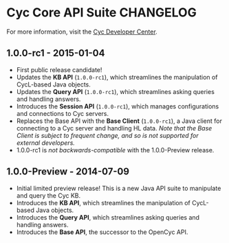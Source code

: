 Cyc Core API Suite CHANGELOG
============================

For more information, visit the [Cyc Developer Center](http://dev.cyc.com/).

1.0.0-rc1 - 2015-01-04
----------------------
* First public release candidate!
* Updates the **KB API** (`1.0.0-rc1`), which streamlines the manipulation of 
  CycL-based Java objects.
* Updates the **Query API** (`1.0.0-rc1`), which streamlines asking queries and
  handling answers.
* Introduces the **Session API** (`1.0.0-rc1`), which manages configurations and 
  connections to Cyc servers.
* Replaces the Base API with the **Base Client** (`1.0.0-rc1`), a Java client
  for connecting to a Cyc server and handling HL data.
  _Note that the Base Client is subject to frequent change, and so is not 
  supported for external developers._
* 1.0.0-rc1 is _not backwards-compatible_ with the 1.0.0-Preview release.

1.0.0-Preview - 2014-07-09
--------------------------
* Initial limited preview release! This is a new Java API suite to manipulate 
  and query the Cyc KB.
* Introduces the **KB API**, which streamlines the manipulation of CycL-based Java
  objects.
* Introduces the **Query API**, which streamlines asking queries and handling 
  answers.
* Introduces the **Base API**, the successor to the OpenCyc API.


